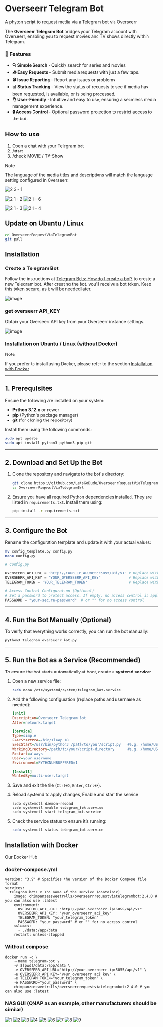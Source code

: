 # Overseerr Telegram Bot
A phyton script to request media via a Telegram bot via Overseerr

The **Overseerr Telegram Bot** bridges your Telegram account with Overseerr, enabling you to request movies and TV shows directly within Telegram.

### 🌟 Features

- **🔍 Simple Search** - Quickly search for series and movies
- **📥 Easy Requests** - Submit media requests with just a few taps.
- **🛠 Issue Reporting** - Report any issues or problems
- **📊 Status Tracking** - View the status of requests to see if media has been requested, is available, or is being processed.
- **👌 User-Friendly** - Intuitive and easy to use, ensuring a seamless media management experience.
- **🔒 Access Control** - Optional password protection to restrict access to the bot.


## How to use
1. Open a chat with your Telegram bot
2. /start
3. /check MOVIE / TV-Show

> [!Note]
> The language of the media titles and descriptions will match the language setting configured in Overseerr.


![2 3 - 1](https://github.com/user-attachments/assets/a2191778-0b33-4de7-841d-7f7b4c53bf4d)

![2 1 - 2](https://github.com/user-attachments/assets/edb2c57a-6983-4b9a-8ed5-e9acacf3e143)
![2 1 - 6](https://github.com/user-attachments/assets/26f41f63-0a9d-4845-b0b2-61ffcba799bb)

![2 1 - 3](https://github.com/user-attachments/assets/4059e277-c608-44df-8c79-71df1ccb3b0f)
![2 1 - 4](https://github.com/user-attachments/assets/000d286f-b0ac-4ebe-b6bb-9b66fa619da8)


## Update on Ubuntu / Linux
```bash
cd OverseerrRequestViaTelegramBot
git pull
```

## Installation

### Create a Telegram Bot

Follow the instructions at [Telegram Bots: How do I create a bot?](https://core.telegram.org/bots#how-do-i-create-a-bot) to create a new Telegram bot. After creating the bot, you'll receive a bot token. Keep this token secure, as it will be needed later.

![image](https://github.com/user-attachments/assets/1a034159-2ba2-4573-948e-b4c643b87fa7)


### get overseerr API_KEY
Obtain your Overseerr API key from your Overseerr instance settings.

![image](https://github.com/user-attachments/assets/b612cfc3-baa9-49ad-96e2-4de8f9ebecde)



### Installation on Ubuntu / Linux (without Docker)

> [!Note]
> If you prefer to install using Docker, please refer to the section [Installation with Docker](#installation-with-docker).  

---

## 1. Prerequisites

Ensure the following are installed on your system:

- **Python 3.12.x** or newer  
- **pip** (Python's package manager)  
- **git** (for cloning the repository)

Install them using the following commands:

```bash
sudo apt update
sudo apt install python3 python3-pip git
```

---

## 2. Download and Set Up the Bot

1. Clone the repository and navigate to the bot's directory:

    ```bash
    git clone https://github.com/LetsGoDude/OverseerrRequestViaTelegramBot.git
    cd OverseerrRequestViaTelegramBot
    ```

2. Ensure you have all required Python dependencies installed. They are listed in `requirements.txt`. Install them using:

    ```bash
    pip install -r requirements.txt
    ```

---

## 3. Configure the Bot

Rename the configuration template and update it with your actual values:

```bash
mv config_template.py config.py
nano config.py
```


``` python
# config.py

OVERSEERR_API_URL = 'http://YOUR_IP_ADDRESS:5055/api/v1' # Replace with your Overseerr URL
OVERSEERR_API_KEY = 'YOUR_OVERSEERR_API_KEY'             # Replace with your API key
TELEGRAM_TOKEN = 'YOUR_TELEGRAM_TOKEN'                   # Replace with your Telegram bot token

# Access Control Configuration (Optional)
# Set a password to protect access. If empty, no access control is applied.
PASSWORD = "your-secure-password"  # or "" for no access control
```

---

## 4. Run the Bot Manually (Optional)

To verify that everything works correctly, you can run the bot manually:

```bash
python3 telegram_overseerr_bot.py
```

---

## 5. Run the Bot as a Service (Recommended)

To ensure the bot starts automatically at boot, create a **systemd service**:

1. Open a new service file:

	```bash
	sudo nano /etc/systemd/system/telegram_bot.service
	```

2. Add the following configuration (replace paths and username as needed):

	```ini
	[Unit]
	Description=Overseerr Telegram Bot
	After=network.target
	
	[Service]
	Type=simple
	ExecStartPre=/bin/sleep 10
	ExecStart=/usr/bin/python3 /path/to/your/script.py   #e.g. /home/USERNAME/OverseerrRequestViaTelegramBot/telegram_overseerr_bot.py
	WorkingDirectory=/path/to/your/script-directory      #e.g. /home/USERNAME/OverseerrRequestViaTelegramBot
	Restart=always
	User=your-username
	Environment=PYTHONUNBUFFERED=1
	
	[Install]
	WantedBy=multi-user.target
	
	```

3. Save and exit the file (`Ctrl+O`, `Enter`, `Ctrl+X`).
4. Reload systemd to apply changes, Enable and start the service

	```
	sudo systemctl daemon-reload
	sudo systemctl enable telegram_bot.service
	sudo systemctl start telegram_bot.service
	```

6. Check the service status to ensure it’s running:

	```bash
	sudo systemctl status telegram_bot.service
	```

## Installation with Docker

Our [Docker Hub](https://hub.docker.com/repository/docker/chimpanzeesweetrolls/overseerrrequestviatelegrambot/general)

### docker-compose.yml
```
version: "3.9" # Specifies the version of the Docker Compose file format
services:
  telegram-bot: # The name of the service (container)
	image: chimpanzeesweetrolls/overseerrrequestviatelegrambot:2.4.0 # you can also use :latest
	environment:
	  OVERSEERR_API_URL: "http://your-overseerr-ip:5055/api/v1"
	  OVERSEERR_API_KEY: "your_overseerr_api_key"
	  TELEGRAM_TOKEN: "your_telegram_token"
	  PASSWORD: "your_password" # or "" for no access control
	volumes:
	  - ./data:/app/data
	restart: unless-stopped
```

### Without compose:
```
docker run -d \
    --name telegram-bot \
    -v $(pwd)/data:/app/data \ 
    -e OVERSEERR_API_URL="http://your-overseerr-ip:5055/api/v1" \ 
    -e OVERSEERR_API_KEY="your_overseerr_api_key" \ 
    -e TELEGRAM_TOKEN="your_telegram_token" \ 
    -e PASSWORD="your_password" \
    chimpanzeesweetrolls/overseerrrequestviatelegrambot:2.4.0 # you can also use :latest
```

### NAS GUI (QNAP as an example, other manufacturers should be similar)

![1](https://github.com/user-attachments/assets/2fa3d40f-5be4-45b7-b61c-b3b8645340a4)
![2](https://github.com/user-attachments/assets/79601018-ed27-41b9-87e1-69a5b9cd0f1b)
![3](https://github.com/user-attachments/assets/9528cec9-a2e8-4e44-a710-39e002fa084b)
![4](https://github.com/user-attachments/assets/88979017-e7a0-4877-b288-6044e52e2352)
![5](https://github.com/user-attachments/assets/612827f4-50c1-4ac8-8819-a083906eaa82)
![6](https://github.com/user-attachments/assets/35330e3d-a9a6-484a-9fda-3edb36aa59d9)
![7](https://github.com/user-attachments/assets/a35b5b52-b1ef-48dd-973d-3292c348a0ca)
![8](https://github.com/user-attachments/assets/b9d5a621-28f4-43d5-b78c-73178fe883fe)
![9](https://github.com/user-attachments/assets/dd2c98bc-7028-49b5-aa19-33e0d8c13939)


